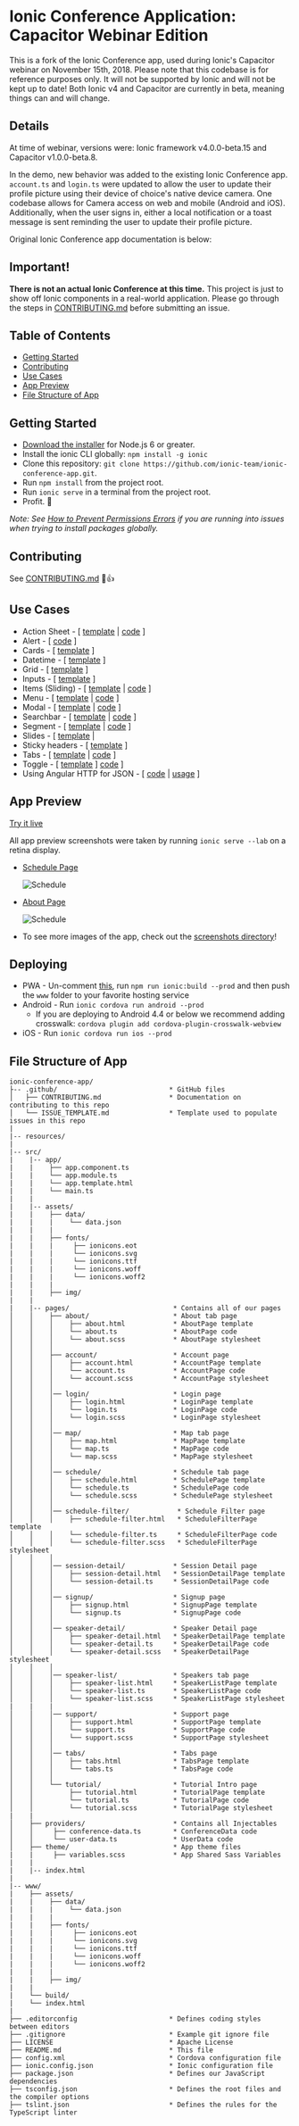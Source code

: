 # Ionic Conference Application: Capacitor Webinar Edition

This is a fork of the Ionic Conference app, used during Ionic's Capacitor webinar on November 15th, 2018. Please note that this codebase is for reference purposes only. It will not be supported by Ionic and will not be kept up to date! Both Ionic v4 and Capacitor are currently in beta, meaning things can and will change.

## Details
At time of webinar, versions were: Ionic framework v4.0.0-beta.15 and Capacitor v1.0.0-beta.8.

In the demo, new behavior was added to the existing Ionic Conference app. `account.ts` and `login.ts` were updated to allow the user to update their profile picture using their device of choice's native device camera. One codebase allows for Camera access on web and mobile (Android and iOS). Additionally, when the user signs in, either a local notification or a toast message is sent reminding the user to update their profile picture.

Original Ionic Conference app documentation is below:


## Important!
**There is not an actual Ionic Conference at this time.** This project is just to show off Ionic components in a real-world application. Please go through the steps in [CONTRIBUTING.md](https://github.com/ionic-team/ionic-conference-app/blob/master/.github/CONTRIBUTING.md) before submitting an issue.


## Table of Contents
 - [Getting Started](#getting-started)
 - [Contributing](#contributing)
 - [Use Cases](#use-cases)
 - [App Preview](#app-preview)
 - [File Structure of App](#file-structure-of-app)


## Getting Started

* [Download the installer](https://nodejs.org/) for Node.js 6 or greater.
* Install the ionic CLI globally: `npm install -g ionic`
* Clone this repository: `git clone https://github.com/ionic-team/ionic-conference-app.git`.
* Run `npm install` from the project root.
* Run `ionic serve` in a terminal from the project root.
* Profit. :tada:

_Note: See [How to Prevent Permissions Errors](https://docs.npmjs.com/getting-started/fixing-npm-permissions) if you are running into issues when trying to install packages globally._

## Contributing
See [CONTRIBUTING.md](https://github.com/ionic-team/ionic-conference-app/blob/master/.github/CONTRIBUTING.md) :tada::+1:


## Use Cases

* Action Sheet - [ [template](https://github.com/ionic-team/ionic-conference-app/blob/master/src/app/pages/speaker-list/speaker-list.html) | [code](https://github.com/ionic-team/ionic-conference-app/blob/master/src/app/pages/speaker-list/speaker-list.ts) ]
* Alert - [ [code](https://github.com/ionic-team/ionic-conference-app/blob/master/src/app/pages/schedule/schedule.ts) ]
* Cards - [ [template](https://github.com/ionic-team/ionic-conference-app/blob/master/src/app/pages/speaker-list/speaker-list.html) ]
* Datetime - [ [template](https://github.com/ionic-team/ionic-conference-app/blob/master/src/app/pages/about/about.html) ]
* Grid - [ [template](https://github.com/ionic-team/ionic-conference-app/blob/master/src/app/pages/login/login.html) ]
* Inputs - [ [template](https://github.com/ionic-team/ionic-conference-app/blob/master/src/app/pages/login/login.html) ]
* Items (Sliding) - [ [template](https://github.com/ionic-team/ionic-conference-app/blob/master/src/app/pages/schedule/schedule.html) | [code](https://github.com/ionic-team/ionic-conference-app/blob/master/src/app/pages/schedule/schedule.ts) ]
* Menu - [ [template](https://github.com/ionic-team/ionic-conference-app/blob/master/src/app/app.template.html) |
[code](https://github.com/ionic-team/ionic-conference-app/blob/master/src/app/app.component.ts) ]
* Modal - [ [template](https://github.com/ionic-team/ionic-conference-app/blob/master/src/app/pages/schedule-filter/schedule-filter.html) | [code](https://github.com/ionic-team/ionic-conference-app/blob/master/src/app/pages/schedule/schedule.ts) ]
* Searchbar - [ [template](https://github.com/ionic-team/ionic-conference-app/blob/master/src/app/pages/schedule/schedule.html) | [code](https://github.com/ionic-team/ionic-conference-app/blob/master/src/app/pages/schedule/schedule.ts) ]
* Segment - [ [template](https://github.com/ionic-team/ionic-conference-app/blob/master/src/app/pages/schedule/schedule.html) | [code](https://github.com/ionic-team/ionic-conference-app/blob/master/src/app/pages/schedule/schedule.ts) ]
* Slides - [ [template](https://github.com/ionic-team/ionic-conference-app/blob/master/src/app/pages/tutorial/tutorial.html) |
* Sticky headers - [ [template](https://github.com/ionic-team/ionic-conference-app/blob/master/src/app/pages/schedule/schedule.html) ]
* Tabs - [ [template](https://github.com/ionic-team/ionic-conference-app/blob/master/src/app/pages/tabs/tabs.html) | [code](https://github.com/ionic-team/ionic-conference-app/blob/master/src/app/pages/tabs/tabs.ts) ]
* Toggle - [ [template](https://github.com/ionic-team/ionic-conference-app/blob/master/src/app/pages/schedule-filter/schedule-filter.html) ]
[code](https://github.com/ionic-team/ionic-conference-app/blob/master/src/app/pages/tutorial/tutorial.ts) ]
* Using Angular HTTP for JSON - [ [code](https://github.com/ionic-team/ionic-conference-app/blob/master/src/app/providers/conference-data.ts) | [usage](https://github.com/ionic-team/ionic-conference-app/blob/master/src/app/pages/schedule/schedule.ts) ]


## App Preview

[Try it live](https://ionic-team.github.io/ionic-conference-app/www)

All app preview screenshots were taken by running `ionic serve --lab` on a retina display.

- [Schedule Page](https://github.com/ionic-team/ionic-conference-app/blob/master/src/pages/schedule/schedule.html)

  <img src="resources/screenshots/SchedulePage.png" alt="Schedule">


- [About Page](https://github.com/ionic-team/ionic-conference-app/blob/master/src/pages/about/about.html)

  <img src="resources/screenshots/AboutPage.png" alt="Schedule">


- To see more images of the app, check out the [screenshots directory](https://github.com/ionic-team/ionic-conference-app/tree/master/resources/screenshots)!


## Deploying

* PWA - Un-comment [this](https://github.com/ionic-team/ionic2-app-base/blob/master/src/index.html#L21), run `npm run ionic:build --prod` and then push the `www` folder to your favorite hosting service
* Android - Run `ionic cordova run android --prod`
  - If you are deploying to Android 4.4 or below we recommend adding crosswalk: `cordova plugin add cordova-plugin-crosswalk-webview`
* iOS - Run `ionic cordova run ios --prod`

## File Structure of App

```
ionic-conference-app/
├-- .github/                            * GitHub files
│   ├── CONTRIBUTING.md                 * Documentation on contributing to this repo
│   └── ISSUE_TEMPLATE.md               * Template used to populate issues in this repo
|
|-- resources/
|
|-- src/
|    |-- app/
|    |    ├── app.component.ts
|    |    └── app.module.ts
|    |    └── app.template.html
|    |    └── main.ts
|    |
|    |-- assets/
|    |    ├── data/
|    |    |    └── data.json
|    |    |
|    |    ├── fonts/
|    |    |     ├── ionicons.eot
|    |    |     └── ionicons.svg
|    |    |     └── ionicons.ttf
|    |    |     └── ionicons.woff
|    |    |     └── ionicons.woff2
|    |    |
|    |    ├── img/
|    |
|    |-- pages/                          * Contains all of our pages
│    │    ├── about/                     * About tab page
│    │    │    ├── about.html            * AboutPage template
│    │    │    └── about.ts              * AboutPage code
│    │    │    └── about.scss            * AboutPage stylesheet
│    │    │
│    │    ├── account/                   * Account page
│    │    │    ├── account.html          * AccountPage template
│    │    │    └── account.ts            * AccountPage code
│    │    │    └── account.scss          * AccountPage stylesheet
│    │    │
│    │    │── login/                     * Login page
│    │    │    ├── login.html            * LoginPage template
│    │    │    └── login.ts              * LoginPage code
│    │    │    └── login.scss            * LoginPage stylesheet
│    │    │
│    │    │── map/                       * Map tab page
│    │    │    ├── map.html              * MapPage template
│    │    │    └── map.ts                * MapPage code
│    │    │    └── map.scss              * MapPage stylesheet
│    │    │
│    │    │── schedule/                  * Schedule tab page
│    │    │    ├── schedule.html         * SchedulePage template
│    │    │    └── schedule.ts           * SchedulePage code
│    │    │    └── schedule.scss         * SchedulePage stylesheet
│    │    │
│    │    │── schedule-filter/            * Schedule Filter page
│    │    │    ├── schedule-filter.html   * ScheduleFilterPage template
│    │    │    └── schedule-filter.ts     * ScheduleFilterPage code
│    │    │    └── schedule-filter.scss   * ScheduleFilterPage stylesheet
│    │    │
│    │    │── session-detail/            * Session Detail page
│    │    │    ├── session-detail.html   * SessionDetailPage template
│    │    │    └── session-detail.ts     * SessionDetailPage code
│    │    │
│    │    │── signup/                    * Signup page
│    │    │    ├── signup.html           * SignupPage template
│    │    │    └── signup.ts             * SignupPage code
│    │    │
│    │    │── speaker-detail/            * Speaker Detail page
│    │    │    ├── speaker-detail.html   * SpeakerDetailPage template
│    │    │    └── speaker-detail.ts     * SpeakerDetailPage code
│    │    │    └── speaker-detail.scss   * SpeakerDetailPage stylesheet
│    │    │
│    │    │── speaker-list/              * Speakers tab page
│    │    │    ├── speaker-list.html     * SpeakerListPage template
│    │    │    └── speaker-list.ts       * SpeakerListPage code
│    │    │    └── speaker-list.scss     * SpeakerListPage stylesheet
|    |    |
│    │    │── support/                   * Support page
│    │    │    ├── support.html          * SupportPage template
│    │    │    └── support.ts            * SupportPage code
│    │    │    └── support.scss          * SupportPage stylesheet
│    │    │
│    │    │── tabs/                      * Tabs page
│    │    │    ├── tabs.html             * TabsPage template
│    │    │    └── tabs.ts               * TabsPage code
│    │    │
│    │    └── tutorial/                  * Tutorial Intro page
│    │         ├── tutorial.html         * TutorialPage template
│    │         └── tutorial.ts           * TutorialPage code
│    │         └── tutorial.scss         * TutorialPage stylesheet
|    |
│    ├── providers/                      * Contains all Injectables
│    │     ├── conference-data.ts        * ConferenceData code
│    │     └── user-data.ts              * UserData code
│    ├── theme/                          * App theme files
|    |     ├── variables.scss            * App Shared Sass Variables
|    |
|    |-- index.html
|
|-- www/
|    ├── assets/
|    |    ├── data/
|    |    |    └── data.json
|    |    |
|    |    ├── fonts/
|    |    |     ├── ionicons.eot
|    |    |     └── ionicons.svg
|    |    |     └── ionicons.ttf
|    |    |     └── ionicons.woff
|    |    |     └── ionicons.woff2
|    |    |
|    |    ├── img/
|    |
|    └── build/
|    └── index.html
|
├── .editorconfig                       * Defines coding styles between editors
├── .gitignore                          * Example git ignore file
├── LICENSE                             * Apache License
├── README.md                           * This file
├── config.xml                          * Cordova configuration file
├── ionic.config.json                   * Ionic configuration file
├── package.json                        * Defines our JavaScript dependencies
├── tsconfig.json                       * Defines the root files and the compiler options
├── tslint.json                         * Defines the rules for the TypeScript linter
```
